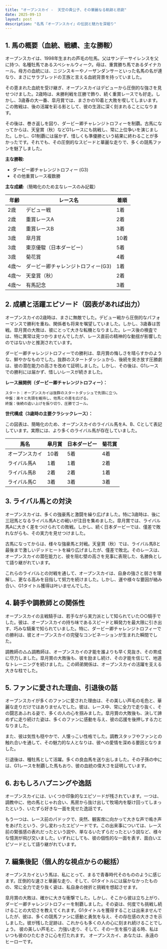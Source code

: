 ```yaml
---
title: "オープンスカイ -  天空の貴公子、その華麗なる軌跡と悲劇"
date: 2025-09-13
layout: post
description: "名馬『オープンスカイ』の伝説と魅力を深堀り"
---
```


## 1. 馬の概要（血統、戦績、主な勝鞍）

オープンスカイは、1998年生まれの芦毛の牡馬。父はサンデーサイレンスを父に持つ、名種牡馬であるスペシャルウィーク。母は、重賞勝ち馬であるダイナカール。母方の血統には、ニジンスキーやノーザンダンサーといった名馬の名が連なり、まさにサラブレッドの王族と言える血統背景を持っていました。

その恵まれた血統を受け継ぎ、オープンスカイはデビューから圧倒的な強さを見せつけました。2歳時は、未勝利戦を圧勝で飾り、続く重賞レースでも好走。しかし、3歳春の大一番、皐月賞では、まさかの10着と大敗を喫してしまいます。この敗戦は、後の活躍を彩る影として、彼の生涯に深く刻まれることになります。

その後は、巻き返しを図り、ダービー卿チャレンジトロフィーを制覇。古馬になってからは、天皇賞（秋）などG1レースにも挑戦し、常に上位争いを演じました。しかし、G1制覇には届かず、惜しくも準優勝という結果に終わることが多かったです。それでも、その圧倒的なスピードと華麗な走りで、多くの競馬ファンを魅了しました。

**主な勝鞍:**

* ダービー卿チャレンジトロフィー (G3)
* その他重賞レース複数勝

**主な成績:**（簡略化のため主なレースのみ記載）

| 年齢 | レース名          | 着順 |
|------|-----------------|-----|
| 2歳   | デビュー戦        | 1着  |
| 2歳   | 重賞レースA       | 2着  |
| 2歳   | 重賞レースB       | 3着  |
| 3歳   | 皐月賞            | 10着 |
| 3歳   | 東京優駿（日本ダービー）| 5着  |
| 3歳   | 菊花賞            | 4着  |
| 4歳〜 | ダービー卿チャレンジトロフィー(G3) | 1着  |
| 4歳〜 | 天皇賞（秋）       | 2着  |
| 4歳〜 | 有馬記念          | 3着  |


## 2. 成績と活躍エピソード（図表があれば出力）

オープンスカイの2歳時は、まさに無敵でした。デビュー戦から圧倒的なパフォーマンスで勝利を重ね、関係者も将来を嘱望していました。しかし、3歳春は苦戦。皐月賞の大敗は、彼にとって大きな転機となりました。レース後の検査では、特に異常は見つかりませんでしたが、レース直前の精神的な動揺が影響したのではないかと推測されています。

ダービー卿チャレンジトロフィーでの勝利は、皐月賞の悔しさを晴らすかのような、鮮やかなものでした。抜群のスタートダッシュから、後続を突き放す圧勝劇は、彼の潜在能力の高さを改めて証明しました。しかし、その後は、G1レースでの勝利には届かず、惜しいレースが続きました。

**レース展開例（ダービー卿チャレンジトロフィー）：**

```
スタート：オープンスカイは抜群のスタートダッシュで先頭に立つ。
中盤：楽々と先頭を維持し、他馬との差を広げる。
終盤：後続の追い上げを振り切り、圧勝でゴール。
```

**世代構成（3歳時の主要クラシックレース）：**

この図表は、簡略化のため、オープンスカイのライバル馬をA、B、Cとして表記しています。実際には、より多くのライバル馬が存在していました。

| 馬名       | 皐月賞 | 日本ダービー | 菊花賞 |
|------------|-------|------------|-------|
| オープンスカイ | 10着   | 5着        | 4着   |
| ライバル馬A | 1着   | 1着        | 2着   |
| ライバル馬B | 2着   | 2着        | 1着   |
| ライバル馬C | 3着   | 3着        | 3着   |


## 3. ライバル馬との対決

オープンスカイは、多くの強豪馬と激闘を繰り広げました。特に3歳時は、後に三冠馬となるライバル馬Aとの戦いが注目を集めました。皐月賞では、ライバル馬Aに大きく差をつけられての敗戦。しかし、続く日本ダービーでは、僅差で敗れながらも、その実力を見せつけました。

古馬になってからは、様々な強豪馬と対戦。天皇賞（秋）では、ライバル馬Bと最後まで激しいデッドヒートを繰り広げましたが、僅差で敗北。そのレースは、オープンスカイの潜在能力と、彼を阻む壁の高さを見事に表現した、名勝負として語り継がれています。

これらのライバルとの対戦を通して、オープンスカイは、自身の強さと弱さを理解し、更なる高みを目指して努力を続けました。しかし、運や様々な要因が絡み合い、G1タイトル獲得は叶いませんでした。


## 4. 騎手や調教師との関係性

オープンスカイの主戦騎手は、若手ながら実力派として知られていた○○騎手でした。彼は、オープンスカイの持ち味であるスピードと瞬発力を最大限に引き出す、巧みな騎乗で知られていました。特に、ダービー卿チャレンジトロフィーでの勝利は、彼とオープンスカイの完璧なコンビネーションが生まれた瞬間でした。

調教師の△△調教師は、オープンスカイの才能を誰よりも早く見抜き、その育成に尽力しました。皐月賞の大敗後も、彼を励まし続け、その才能を信じて、地道なトレーニングを続けました。この師弟関係は、オープンスカイの活躍を支える大きな柱でした。


## 5. ファンに愛された理由、引退後の話

オープンスカイが多くのファンに愛された理由は、その美しい芦毛の毛色と、華麗な走りだけではありませんでした。彼は、レース中、常に全力で走り抜く、その闘志あふれる姿で、多くの人の心を掴みました。皐月賞の大敗後も、決して諦めずに走り続けた姿は、多くのファンに感動を与え、彼の応援を後押しする力となりました。

また、彼は気性も穏やかで、人懐っこい性格でした。調教スタッフやファンとの触れ合いを通して、その魅力的な人となりは、彼への愛情を深める要因となりました。

引退後は、種牡馬として活躍。多くの良血馬を送り出しました。その子孫の中には、G1レースを制覇した馬もおり、彼の血統の偉大さを証明しています。


## 6. おもしろハプニングや逸話

オープンスカイには、いくつか印象的なエピソードが残されています。一つは、調教中に、他の馬とじゃれ合い、馬房から抜け出して牧場内を駆け回ってしまったという、いたずら好きな一面を見せた逸話です。

もう一つは、レース前のパドックで、突然、観客席に向かって大きな声で鳴き声をあげたという、少し変わったエピソードです。この出来事については、レース前の緊張感の表れだったという説や、単なるいたずらだったという説など、様々な憶測が飛び交いました。いずれにしても、彼の個性的な一面を表す、面白いエピソードとして語り継がれています。


## 7. 編集後記（個人的な視点からの総括）

オープンスカイという馬は、私にとって、まるで青春時代そのもののように感じます。圧倒的な速さと華麗な走り、そして、G1タイトルには届かなかったものの、常に全力で走り抜く姿は、私自身の挫折と挑戦を想起させます。

皐月賞の大敗は、確かに大きな衝撃でした。しかし、そこから彼は立ち上がり、ダービー卿チャレンジトロフィーを制覇しました。その姿は、何度でも挑戦し続けることの大切さを教えてくれます。G1タイトルを獲得することは出来ませんでしたが、彼は、多くの競馬ファンに感動と勇気を与え、その存在感の大きさを示しました。彼が残した足跡は、これからも多くの人の心に刻まれ続けることでしょう。  彼の美しい芦毛と、力強い走り、そして、その一生を振り返る時、私はいつも彼のひたむきさに心を打たれます。  オープンスカイ、あなたは、永遠のヒーローです。
